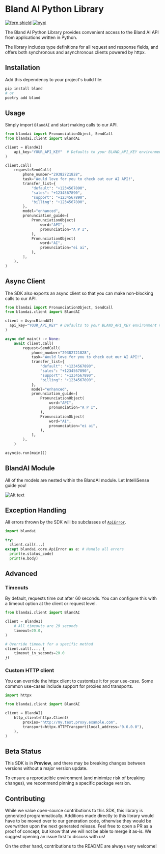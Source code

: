 # Bland AI Python Library

[![fern shield](https://img.shields.io/badge/%F0%9F%8C%BF-SDK%20generated%20by%20Fern-brightgreen)](https://github.com/fern-api/fern)
[![pypi](https://img.shields.io/pypi/v/bland.svg)](https://pypi.python.org/pypi/bland)

The Bland AI Python Library provides convenient access to the Bland AI API from 
applications written in Python. 

The library includes type definitions for all 
request and response fields, and offers both synchronous and asynchronous clients powered by httpx.

## Installation

Add this dependency to your project's build file:

```bash
pip install bland
# or
poetry add bland
```

## Usage
Simply import `BlandAI` and start making calls to our API. 

```python
from blandai import PronunciationObject, SendCall
from blandai.client import BlandAI

client = BlandAI(
    api_key="YOUR_API_KEY"  # Defaults to your BLAND_API_KEY environment variable
)

client.call(
    request=SendCall(
        phone_number="29382721828",
        task="Would love for you to check out our AI API!",
        transfer_list={
            "default": "+1234567890",
            "sales": "+1234567890",
            "support": "+1234567890",
            "billing": "+1234567890",
        },
        model="enhanced",
        pronunciation_guide=[
            PronunciationObject(
                word="API",
                pronunciation="A P I",
            ),
            PronunciationObject(
                word="AI",
                pronunciation="ei ai",
            ),
        ],
    ),
)
```

## Async Client
The SDK also exports an async client so that you can make non-blocking
calls to our API. 

```python
from blandai import PronunciationObject, SendCall
from blandai.client import BlandAI

client = AsyncBlandAI(
  api_key="YOUR_API_KEY" # Defaults to your BLAND_API_KEY environment variable
)

async def main() -> None:
    await client.call(
        request=SendCall(
            phone_number="29382721828",
            task="Would love for you to check out our AI API!",
            transfer_list={
                "default": "+1234567890",
                "sales": "+1234567890",
                "support": "+1234567890",
                "billing": "+1234567890",
            },
            model="enhanced",
            pronunciation_guide=[
                PronunciationObject(
                    word="API",
                    pronunciation="A P I",
                ),
                PronunciationObject(
                    word="AI",
                    pronunciation="ei ai",
                ),
            ],
        ),
    )

asyncio.run(main())
```

## BlandAI Module
All of the models are nested within the BlandAI module. Let IntelliSense 
guide you! 

![Alt text](assets/module.png)

## Exception Handling
All errors thrown by the SDK will be subclasses of [`ApiError`](./src/blandai/core/api_error.py).

```python
import blandai

try:
  client.call(...)
except blandai.core.ApiError as e: # Handle all errors
  print(e.status_code)
  print(e.body)
```

## Advanced

### Timeouts
By default, requests time out after 60 seconds. You can configure this with a 
timeout option at the client or request level.

```python
from blandai.client import BlandAI

client = BlandAI(
    # All timeouts are 20 seconds
    timeout=20.0,
)

# Override timeout for a specific method
client.call(..., {
    timeout_in_seconds=20.0
})
```

### Custom HTTP client
You can override the httpx client to customize it for your use-case. Some common use-cases 
include support for proxies and transports.

```python
import httpx

from blandai.client import BlandAI

client = BlandAI(
    http_client=httpx.Client(
        proxies="http://my.test.proxy.example.com",
        transport=httpx.HTTPTransport(local_address="0.0.0.0"),
    ),
)
```

## Beta Status

This SDK is in **Preview**, and there may be breaking changes between versions without a major 
version update. 

To ensure a reproducible environment (and minimize risk of breaking changes), we recommend pinning a specific package version.

## Contributing

While we value open-source contributions to this SDK, this library is generated programmatically. 
Additions made directly to this library would have to be moved over to our generation code, 
otherwise they would be overwritten upon the next generated release. Feel free to open a PR as
 a proof of concept, but know that we will not be able to merge it as-is. We suggest opening 
an issue first to discuss with us!

On the other hand, contributions to the README are always very welcome!
